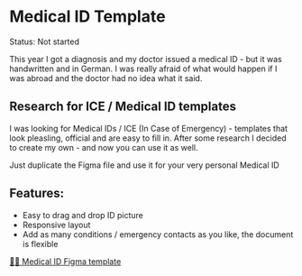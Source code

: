 # Medical ID Template

Status: Not started

This year I got a diagnosis and my doctor issued a medical ID - but it was handwritten and in German. I was really afraid of what would happen if I was abroad and the doctor had no idea what it said.

## Research for ICE / Medical ID templates

I was looking for Medical IDs / ICE (In Case of Emergency) - templates that look pleasling, official and are easy to fill in. After some research I decided to create my own - and now you can use it as well.

Just duplicate the Figma file and use it for your very personal Medical ID

## Features:

- Easy to drag and drop ID picture
- Responsive layout
- Add as many conditions / emergency contacts as you like, the document is flexible

[🏥🆔 Medical ID Figma template](https://www.figma.com/file/Y7EQF7fdC1tIhQESHPVlLF/Medical-ID-🏥🆔?node-id=0%3A1)
